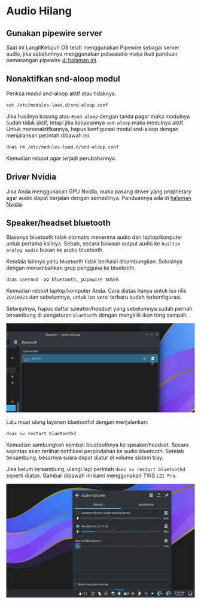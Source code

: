 # Audio Hilang

## Gunakan pipewire server

Saat ini LangitKetujuh OS telah menggunakan Pipewire sebagai server audio, jika sebelumnya menggunakan pulseaudio maka ikuti panduan pemasangan pipewire [di halaman ini](../konfigurasi/multimedia/pipewire.html#memasang-pipewire).

## Nonaktifkan snd-aloop modul

Periksa modul snd-aloop aktif atau tidaknya.

```
cat /etc/modules-load.d/snd-aloop.conf
```

Jika hasilnya kosong atau `#snd-aloop` dengan tanda pagar maka modulnya sudah tidak aktif, tetapi jika keluarannya `snd-aloop` maka modulnya aktif. Untuk menonaktifkannya, hapus konfigurasi modul snd-aloop dengan menjalankan perintah dibawah ini.

```
doas rm /etc/modules-load.d/snd-aloop.conf
```

Kemudian reboot agar terjadi perubahannya.

## Driver Nvidia

Jika Anda menggunakan GPU Nvidia, maka pasang driver yang proprietary agar audio dapat berjalan dengan semestinya. Panduannya ada di [halaman Nvidia](../konfigurasi/driver/grafis/nvidia.html#nvidia).

## Speaker/headset bluetooth

Biasanya bluetooth tidak otomatis menerima audio dari laptop/konputer untuk pertama kalinya. Sebab, secara bawaan output audio ke `builtin analog audio` bukan ke audio bluetooth.

Kendala lainnya yaitu bluetooth tidak berhasil disambungkan. Solusinya dengan menambahkan grup pengguna ke bluetooth.

```
doas usermod -aG bluetooth,_pipewire $USER
```

Kemudian reboot laptop/komputer Anda. Cara diatas hanya untuk iso rilis `20210923` dan sebelumnya, untuk iso versi terbaru sudah terkonfigurasi.

Selanjutnya, hapus daftar speaker/headset yang sebelumnya sudah pernah tersambung di pengaturan `Bluetooth` dengan mengklik ikon tong sampah.

![Remove Audio Bluetooth LangitKetujuh](../media/image/remove-bluetooth-langitketujuh-id.webp)

Lalu muat ulang layanan bluetoothd dengan menjalankan:

```
doas sv restart bluetoothd
```

Kemudian sambungkan kembali bluetoothnya ke speaker/headset. Secara sepintas akan terlihat notifikasi perpindahan ke audio bluetooth. Setelah tersambung, besarnya suara dapat diatur di volume sistem tray.

Jika belum tersambung, ulangi lagi perintah `doas sv restart bluetoothd` seperti diatas. Gambar dibawah ini kami menggunakan TWS `L21 Pro`.

![Audio Bluetooth Connect LangitKetujuh](../media/image/connect-bluetooth-audio-langitketujuh.webp)
